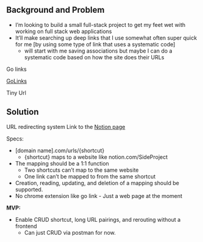 ## Background and Problem

- I’m looking to build a small full-stack project to get my feet wet with working on full stack web applications
- It’ll make searching up deep links that I use somewhat often super quick for me [by using some type of link that uses a systematic code]
    - will start with me saving associations but maybe I can do a systematic code based on how the site does their URLs

Go links 

[GoLinks](https://chrome.google.com/webstore/detail/golinks/mdkgfdijbhbcbajcdlebbodoppgnmhab?hl=en-US)

Tiny Url 

## Solution

URL redirecting system 
Link to the [Notion page](https://www.notion.so/pelumi/Tinyurl-golink-alternative-b6670a749a084ad7886e09d931a7d16e)

Specs:

- [domain name].com/urls/{shortcut}
    - {shortcut} maps to a website like notion.com/SideProject
- The mapping should be a 1:1 function
    - Two shortcuts can’t map to the same website
    - One link can’t be mapped to from the same shortcut
- Creation, reading, updating, and deletion of a mapping should be supported.
- No chrome extension like go link - Just a web page at the moment

******MVP:******

- Enable CRUD shortcut, long URL pairings, and rerouting without a frontend
    - Can just CRUD via postman for now.
